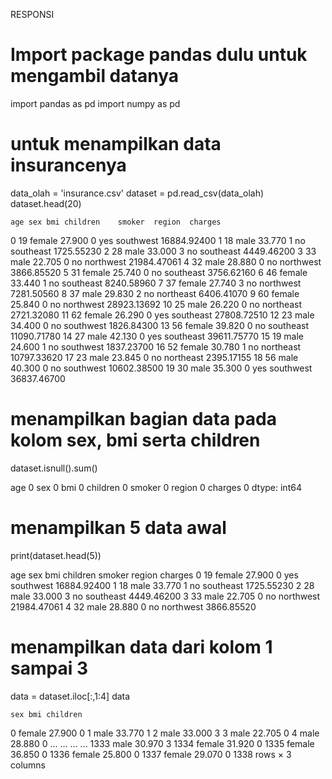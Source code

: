 RESPONSI 

# Import package pandas dulu untuk mengambil datanya 

import pandas as pd
import numpy as pd

# untuk menampilkan data insurancenya 

data_olah = 'insurance.csv'
dataset = pd.read_csv(data_olah)
dataset.head(20)

	age	sex	bmi	children	smoker	region	charges
0	19	female	27.900	0	yes	southwest	16884.92400
1	18	male	33.770	1	no	southeast	1725.55230
2	28	male	33.000	3	no	southeast	4449.46200
3	33	male	22.705	0	no	northwest	21984.47061
4	32	male	28.880	0	no	northwest	3866.85520
5	31	female	25.740	0	no	southeast	3756.62160
6	46	female	33.440	1	no	southeast	8240.58960
7	37	female	27.740	3	no	northwest	7281.50560
8	37	male	29.830	2	no	northeast	6406.41070
9	60	female	25.840	0	no	northwest	28923.13692
10	25	male	26.220	0	no	northeast	2721.32080
11	62	female	26.290	0	yes	southeast	27808.72510
12	23	male	34.400	0	no	southwest	1826.84300
13	56	female	39.820	0	no	southeast	11090.71780
14	27	male	42.130	0	yes	southeast	39611.75770
15	19	male	24.600	1	no	southwest	1837.23700
16	52	female	30.780	1	no	northeast	10797.33620
17	23	male	23.845	0	no	northeast	2395.17155
18	56	male	40.300	0	no	southwest	10602.38500
19	30	male	35.300	0	yes	southwest	36837.46700

# menampilkan bagian data pada kolom sex, bmi serta children 

dataset.isnull().sum()

age         0
sex         0
bmi         0
children    0
smoker      0
region      0
charges     0
dtype: int64

# menampilkan 5 data awal 

print(dataset.head(5))

   age     sex     bmi  children smoker     region      charges
0   19  female  27.900         0    yes  southwest  16884.92400
1   18    male  33.770         1     no  southeast   1725.55230
2   28    male  33.000         3     no  southeast   4449.46200
3   33    male  22.705         0     no  northwest  21984.47061
4   32    male  28.880         0     no  northwest   3866.85520

# menampilkan data dari kolom 1 sampai 3

data = dataset.iloc[:,1:4]
data

	sex	bmi	children
0	female	27.900	0
1	male	33.770	1
2	male	33.000	3
3	male	22.705	0
4	male	28.880	0
...	...	...	...
1333	male	30.970	3
1334	female	31.920	0
1335	female	36.850	0
1336	female	25.800	0
1337	female	29.070	0
1338 rows × 3 columns
